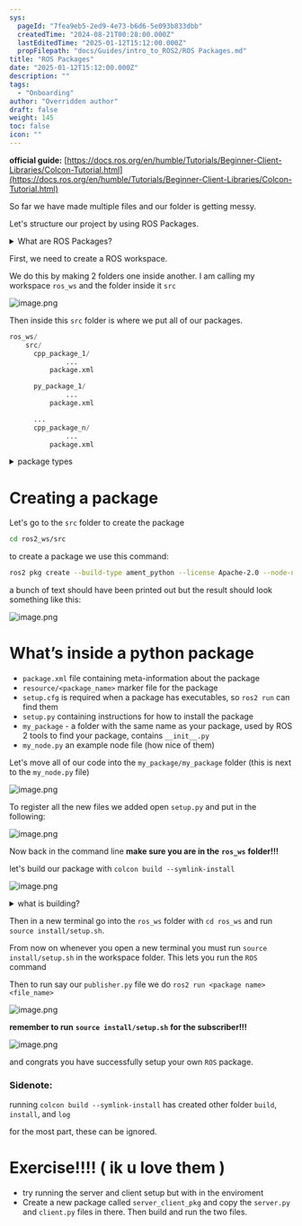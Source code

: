 ```yaml
---
sys:
  pageId: "7fea9eb5-2ed9-4e73-b6d6-5e093b833dbb"
  createdTime: "2024-08-21T00:28:00.000Z"
  lastEditedTime: "2025-01-12T15:12:00.000Z"
  propFilepath: "docs/Guides/intro_to_ROS2/ROS Packages.md"
title: "ROS Packages"
date: "2025-01-12T15:12:00.000Z"
description: ""
tags:
  - "Onboarding"
author: "Overridden author"
draft: false
weight: 145
toc: false
icon: ""
---
```


**official guide:** [https://docs.ros.org/en/humble/Tutorials/Beginner-Client-Libraries/Colcon-Tutorial.html](https://docs.ros.org/en/humble/Tutorials/Beginner-Client-Libraries/Colcon-Tutorial.html)

So far we have made multiple files and our folder is getting messy.

Let's structure our project by using ROS Packages.

<details>

<summary>What are ROS Packages?</summary>

ROS Packages are, as the name implies, packages of code that are highly sharable between ROS developers.

They consist of a folder, `package.xml` file, and source code

```python
      cpp_package_1/
		      ... imagine much code files here ..
          package.xml
```

</details>

First, we need to create a ROS workspace.

We do this by making 2 folders one inside another. I am calling my workspace `ros_ws` and the folder inside it `src`

![image.png](https://prod-files-secure.s3.us-west-2.amazonaws.com/d518164a-d88e-44d1-a4ee-3adb3bd8bce0/70706947-fd18-4537-a67b-e12946812d31/image.png?X-Amz-Algorithm=AWS4-HMAC-SHA256&X-Amz-Content-Sha256=UNSIGNED-PAYLOAD&X-Amz-Credential=ASIAZI2LB466Y3LWOTXZ%2F20250206%2Fus-west-2%2Fs3%2Faws4_request&X-Amz-Date=20250206T050814Z&X-Amz-Expires=3600&X-Amz-Security-Token=IQoJb3JpZ2luX2VjED0aCXVzLXdlc3QtMiJHMEUCIBiSb9BqJaE0DgYx5LQYkXOoaoAZcdSlZGobPTNVex%2FlAiEAtr6YFZFNWGZLsm5%2Fcl5r4AljdtSb3NNhGkevK1EdXJoq%2FwMIVhAAGgw2Mzc0MjMxODM4MDUiDIr1kuf4kYHWmHWeBSrcAwDbNS3ZA3UdsALkaajLdzzkgtzL3ltnOVrYGSc3M9dRSURi0wydB8L%2F9SliGM4HglZ5ROMxCIkTWkNTKU8Oo7P82bxvwrBUnRoqR18bx3ubcfJRTLQGudpkK4K4vKGTzAHHzJBtf72UleQq6uOsKMDjF5uayAcl53T32NdPE2EP7Hf%2Bs%2B6hZuoxVJIjiolOG40GA095hslDWuDMwzkm%2BSr0UQFoDCmryH1j59QHJ1eRyzpivJlHJNk9ejSHdBZV3FCwpCY1GNlzvjXcM5coiTpWty7IJxzj72qDjmuY0fxJlbd1in3nSKR7EIS68H9%2Fot5CJuGfihqd7Kuuttv5p5eARKTKPD4ElLKQRTgF9%2B1d%2BKyei0br2gsGUkg9LzQ9bR0O%2B5sBR3Q8%2FpTtaM4aivf046hzITJQwk6UynbsUi%2B1CBoWe6nGmzAqyO3wLFkAi6YQDR4xIKwa9VxGSS%2F3zxxzwptxzPzDxKSb5bFY060updk1yReTNRG1jYeOlqXPBtXe0QTfVKI5AH8%2FDI%2Fmh2eRBAMuVU1IGg%2BfYm4LFTBUNqHkHQyGcH9%2FVZf8xSK%2F%2Fdty4xMl8GHTIn%2FTgHyGQ0F5GrErR8FMYJbTKJsnkP%2Bs1GVGf0MEuIjB3Y%2F4MIn9kL0GOqUBrfQCZ%2B30BKFnHVP0haVyaYUCtkOPLBvSlm1SbRwiFmqt1Crl0G%2Bx5PQuNZu984SuX7vstXYe%2BVrPoxSnBj%2BdIDTQFWjNWS%2FwOtREZrUUsAzIQ%2BXUCm4GrYgPImnjLAc7ak6rfQ3PJ%2BQFJt5oaPY784SONiEuWgqWxHcR22Nohr3Wb6gWPrW8XMmitcThBLnJ5oO5Qlj9EDi8XzVs3ARR%2FegFcRjk&X-Amz-Signature=6985b80a7b1e3a5e41dd85516854e7a136708f48f76dde1b5c74d7a4bbf3d53e&X-Amz-SignedHeaders=host&x-id=GetObject)

Then inside this `src` folder is where we put all of our packages.

```python
ros_ws/
    src/
      cpp_package_1/
		      ...
          package.xml

      py_package_1/
		      ...
          package.xml

      ...
      cpp_package_n/
		      ...
          package.xml

```

<details>

<summary>package types</summary>

packages can be either `C++` or python.

the intern file structure is different for each but for this guide we will stick to creating python packages

</details>

# Creating a package

Let's go to the `src` folder to create the package

```bash
cd ros2_ws/src
```

to create a package we use this command:

```bash
ros2 pkg create --build-type ament_python --license Apache-2.0 --node-name my_node my_package
```

a bunch of text should have been printed out but the result should look something like this:

![image.png](https://prod-files-secure.s3.us-west-2.amazonaws.com/d518164a-d88e-44d1-a4ee-3adb3bd8bce0/e6cf1e3f-8512-4a3e-b131-079f800bf3e8/image.png?X-Amz-Algorithm=AWS4-HMAC-SHA256&X-Amz-Content-Sha256=UNSIGNED-PAYLOAD&X-Amz-Credential=ASIAZI2LB466Y3LWOTXZ%2F20250206%2Fus-west-2%2Fs3%2Faws4_request&X-Amz-Date=20250206T050814Z&X-Amz-Expires=3600&X-Amz-Security-Token=IQoJb3JpZ2luX2VjED0aCXVzLXdlc3QtMiJHMEUCIBiSb9BqJaE0DgYx5LQYkXOoaoAZcdSlZGobPTNVex%2FlAiEAtr6YFZFNWGZLsm5%2Fcl5r4AljdtSb3NNhGkevK1EdXJoq%2FwMIVhAAGgw2Mzc0MjMxODM4MDUiDIr1kuf4kYHWmHWeBSrcAwDbNS3ZA3UdsALkaajLdzzkgtzL3ltnOVrYGSc3M9dRSURi0wydB8L%2F9SliGM4HglZ5ROMxCIkTWkNTKU8Oo7P82bxvwrBUnRoqR18bx3ubcfJRTLQGudpkK4K4vKGTzAHHzJBtf72UleQq6uOsKMDjF5uayAcl53T32NdPE2EP7Hf%2Bs%2B6hZuoxVJIjiolOG40GA095hslDWuDMwzkm%2BSr0UQFoDCmryH1j59QHJ1eRyzpivJlHJNk9ejSHdBZV3FCwpCY1GNlzvjXcM5coiTpWty7IJxzj72qDjmuY0fxJlbd1in3nSKR7EIS68H9%2Fot5CJuGfihqd7Kuuttv5p5eARKTKPD4ElLKQRTgF9%2B1d%2BKyei0br2gsGUkg9LzQ9bR0O%2B5sBR3Q8%2FpTtaM4aivf046hzITJQwk6UynbsUi%2B1CBoWe6nGmzAqyO3wLFkAi6YQDR4xIKwa9VxGSS%2F3zxxzwptxzPzDxKSb5bFY060updk1yReTNRG1jYeOlqXPBtXe0QTfVKI5AH8%2FDI%2Fmh2eRBAMuVU1IGg%2BfYm4LFTBUNqHkHQyGcH9%2FVZf8xSK%2F%2Fdty4xMl8GHTIn%2FTgHyGQ0F5GrErR8FMYJbTKJsnkP%2Bs1GVGf0MEuIjB3Y%2F4MIn9kL0GOqUBrfQCZ%2B30BKFnHVP0haVyaYUCtkOPLBvSlm1SbRwiFmqt1Crl0G%2Bx5PQuNZu984SuX7vstXYe%2BVrPoxSnBj%2BdIDTQFWjNWS%2FwOtREZrUUsAzIQ%2BXUCm4GrYgPImnjLAc7ak6rfQ3PJ%2BQFJt5oaPY784SONiEuWgqWxHcR22Nohr3Wb6gWPrW8XMmitcThBLnJ5oO5Qlj9EDi8XzVs3ARR%2FegFcRjk&X-Amz-Signature=ddbf9b1bbe246855955c7a266dcd26a662d1745636b7c4bc264b3727bd6f8e31&X-Amz-SignedHeaders=host&x-id=GetObject)

# What’s inside a python package

- `package.xml` file containing meta-information about the package
- `resource/<package_name>` marker file for the package
- `setup.cfg` is required when a package has executables, so `ros2 run` can find them
- `setup.py` containing instructions for how to install the package
- `my_package` - a folder with the same name as your package, used by ROS 2 tools to find your package, contains `__init__.py`
- `my_node.py` an example node file (how nice of them)

Let's move all of our code into the `my_package/my_package` folder (this is next to the `my_node.py` file)

![image.png](https://prod-files-secure.s3.us-west-2.amazonaws.com/d518164a-d88e-44d1-a4ee-3adb3bd8bce0/9ce58f11-0da9-4d3e-b86d-506a9685d378/image.png?X-Amz-Algorithm=AWS4-HMAC-SHA256&X-Amz-Content-Sha256=UNSIGNED-PAYLOAD&X-Amz-Credential=ASIAZI2LB466Y3LWOTXZ%2F20250206%2Fus-west-2%2Fs3%2Faws4_request&X-Amz-Date=20250206T050814Z&X-Amz-Expires=3600&X-Amz-Security-Token=IQoJb3JpZ2luX2VjED0aCXVzLXdlc3QtMiJHMEUCIBiSb9BqJaE0DgYx5LQYkXOoaoAZcdSlZGobPTNVex%2FlAiEAtr6YFZFNWGZLsm5%2Fcl5r4AljdtSb3NNhGkevK1EdXJoq%2FwMIVhAAGgw2Mzc0MjMxODM4MDUiDIr1kuf4kYHWmHWeBSrcAwDbNS3ZA3UdsALkaajLdzzkgtzL3ltnOVrYGSc3M9dRSURi0wydB8L%2F9SliGM4HglZ5ROMxCIkTWkNTKU8Oo7P82bxvwrBUnRoqR18bx3ubcfJRTLQGudpkK4K4vKGTzAHHzJBtf72UleQq6uOsKMDjF5uayAcl53T32NdPE2EP7Hf%2Bs%2B6hZuoxVJIjiolOG40GA095hslDWuDMwzkm%2BSr0UQFoDCmryH1j59QHJ1eRyzpivJlHJNk9ejSHdBZV3FCwpCY1GNlzvjXcM5coiTpWty7IJxzj72qDjmuY0fxJlbd1in3nSKR7EIS68H9%2Fot5CJuGfihqd7Kuuttv5p5eARKTKPD4ElLKQRTgF9%2B1d%2BKyei0br2gsGUkg9LzQ9bR0O%2B5sBR3Q8%2FpTtaM4aivf046hzITJQwk6UynbsUi%2B1CBoWe6nGmzAqyO3wLFkAi6YQDR4xIKwa9VxGSS%2F3zxxzwptxzPzDxKSb5bFY060updk1yReTNRG1jYeOlqXPBtXe0QTfVKI5AH8%2FDI%2Fmh2eRBAMuVU1IGg%2BfYm4LFTBUNqHkHQyGcH9%2FVZf8xSK%2F%2Fdty4xMl8GHTIn%2FTgHyGQ0F5GrErR8FMYJbTKJsnkP%2Bs1GVGf0MEuIjB3Y%2F4MIn9kL0GOqUBrfQCZ%2B30BKFnHVP0haVyaYUCtkOPLBvSlm1SbRwiFmqt1Crl0G%2Bx5PQuNZu984SuX7vstXYe%2BVrPoxSnBj%2BdIDTQFWjNWS%2FwOtREZrUUsAzIQ%2BXUCm4GrYgPImnjLAc7ak6rfQ3PJ%2BQFJt5oaPY784SONiEuWgqWxHcR22Nohr3Wb6gWPrW8XMmitcThBLnJ5oO5Qlj9EDi8XzVs3ARR%2FegFcRjk&X-Amz-Signature=83e94ed00bf2bda5ce8c48d3befa7e50fc9f462c9f00ca8f1a396eafb68a81ed&X-Amz-SignedHeaders=host&x-id=GetObject)

To register all the new files we added open `setup.py` and put in the following:

![image.png](https://prod-files-secure.s3.us-west-2.amazonaws.com/d518164a-d88e-44d1-a4ee-3adb3bd8bce0/1cd7c262-4cae-4496-9d75-c178537d24a2/image.png?X-Amz-Algorithm=AWS4-HMAC-SHA256&X-Amz-Content-Sha256=UNSIGNED-PAYLOAD&X-Amz-Credential=ASIAZI2LB466Y3LWOTXZ%2F20250206%2Fus-west-2%2Fs3%2Faws4_request&X-Amz-Date=20250206T050814Z&X-Amz-Expires=3600&X-Amz-Security-Token=IQoJb3JpZ2luX2VjED0aCXVzLXdlc3QtMiJHMEUCIBiSb9BqJaE0DgYx5LQYkXOoaoAZcdSlZGobPTNVex%2FlAiEAtr6YFZFNWGZLsm5%2Fcl5r4AljdtSb3NNhGkevK1EdXJoq%2FwMIVhAAGgw2Mzc0MjMxODM4MDUiDIr1kuf4kYHWmHWeBSrcAwDbNS3ZA3UdsALkaajLdzzkgtzL3ltnOVrYGSc3M9dRSURi0wydB8L%2F9SliGM4HglZ5ROMxCIkTWkNTKU8Oo7P82bxvwrBUnRoqR18bx3ubcfJRTLQGudpkK4K4vKGTzAHHzJBtf72UleQq6uOsKMDjF5uayAcl53T32NdPE2EP7Hf%2Bs%2B6hZuoxVJIjiolOG40GA095hslDWuDMwzkm%2BSr0UQFoDCmryH1j59QHJ1eRyzpivJlHJNk9ejSHdBZV3FCwpCY1GNlzvjXcM5coiTpWty7IJxzj72qDjmuY0fxJlbd1in3nSKR7EIS68H9%2Fot5CJuGfihqd7Kuuttv5p5eARKTKPD4ElLKQRTgF9%2B1d%2BKyei0br2gsGUkg9LzQ9bR0O%2B5sBR3Q8%2FpTtaM4aivf046hzITJQwk6UynbsUi%2B1CBoWe6nGmzAqyO3wLFkAi6YQDR4xIKwa9VxGSS%2F3zxxzwptxzPzDxKSb5bFY060updk1yReTNRG1jYeOlqXPBtXe0QTfVKI5AH8%2FDI%2Fmh2eRBAMuVU1IGg%2BfYm4LFTBUNqHkHQyGcH9%2FVZf8xSK%2F%2Fdty4xMl8GHTIn%2FTgHyGQ0F5GrErR8FMYJbTKJsnkP%2Bs1GVGf0MEuIjB3Y%2F4MIn9kL0GOqUBrfQCZ%2B30BKFnHVP0haVyaYUCtkOPLBvSlm1SbRwiFmqt1Crl0G%2Bx5PQuNZu984SuX7vstXYe%2BVrPoxSnBj%2BdIDTQFWjNWS%2FwOtREZrUUsAzIQ%2BXUCm4GrYgPImnjLAc7ak6rfQ3PJ%2BQFJt5oaPY784SONiEuWgqWxHcR22Nohr3Wb6gWPrW8XMmitcThBLnJ5oO5Qlj9EDi8XzVs3ARR%2FegFcRjk&X-Amz-Signature=785327236e84a86880f02827d7753ea8ee68cc6106e92e7bdbef064b37f6dc38&X-Amz-SignedHeaders=host&x-id=GetObject)

Now back in the command line **make sure you are in the** **`ros_ws`** **folder!!!**

let's build our package with `colcon build --symlink-install`

![image.png](https://prod-files-secure.s3.us-west-2.amazonaws.com/d518164a-d88e-44d1-a4ee-3adb3bd8bce0/2f2a0d27-b173-48fd-b189-5f5c0ce65619/image.png?X-Amz-Algorithm=AWS4-HMAC-SHA256&X-Amz-Content-Sha256=UNSIGNED-PAYLOAD&X-Amz-Credential=ASIAZI2LB466Y3LWOTXZ%2F20250206%2Fus-west-2%2Fs3%2Faws4_request&X-Amz-Date=20250206T050814Z&X-Amz-Expires=3600&X-Amz-Security-Token=IQoJb3JpZ2luX2VjED0aCXVzLXdlc3QtMiJHMEUCIBiSb9BqJaE0DgYx5LQYkXOoaoAZcdSlZGobPTNVex%2FlAiEAtr6YFZFNWGZLsm5%2Fcl5r4AljdtSb3NNhGkevK1EdXJoq%2FwMIVhAAGgw2Mzc0MjMxODM4MDUiDIr1kuf4kYHWmHWeBSrcAwDbNS3ZA3UdsALkaajLdzzkgtzL3ltnOVrYGSc3M9dRSURi0wydB8L%2F9SliGM4HglZ5ROMxCIkTWkNTKU8Oo7P82bxvwrBUnRoqR18bx3ubcfJRTLQGudpkK4K4vKGTzAHHzJBtf72UleQq6uOsKMDjF5uayAcl53T32NdPE2EP7Hf%2Bs%2B6hZuoxVJIjiolOG40GA095hslDWuDMwzkm%2BSr0UQFoDCmryH1j59QHJ1eRyzpivJlHJNk9ejSHdBZV3FCwpCY1GNlzvjXcM5coiTpWty7IJxzj72qDjmuY0fxJlbd1in3nSKR7EIS68H9%2Fot5CJuGfihqd7Kuuttv5p5eARKTKPD4ElLKQRTgF9%2B1d%2BKyei0br2gsGUkg9LzQ9bR0O%2B5sBR3Q8%2FpTtaM4aivf046hzITJQwk6UynbsUi%2B1CBoWe6nGmzAqyO3wLFkAi6YQDR4xIKwa9VxGSS%2F3zxxzwptxzPzDxKSb5bFY060updk1yReTNRG1jYeOlqXPBtXe0QTfVKI5AH8%2FDI%2Fmh2eRBAMuVU1IGg%2BfYm4LFTBUNqHkHQyGcH9%2FVZf8xSK%2F%2Fdty4xMl8GHTIn%2FTgHyGQ0F5GrErR8FMYJbTKJsnkP%2Bs1GVGf0MEuIjB3Y%2F4MIn9kL0GOqUBrfQCZ%2B30BKFnHVP0haVyaYUCtkOPLBvSlm1SbRwiFmqt1Crl0G%2Bx5PQuNZu984SuX7vstXYe%2BVrPoxSnBj%2BdIDTQFWjNWS%2FwOtREZrUUsAzIQ%2BXUCm4GrYgPImnjLAc7ak6rfQ3PJ%2BQFJt5oaPY784SONiEuWgqWxHcR22Nohr3Wb6gWPrW8XMmitcThBLnJ5oO5Qlj9EDi8XzVs3ARR%2FegFcRjk&X-Amz-Signature=aee8d4506b33da97f8a2db4a49c515b57e56d6fae79fb6e2a565206d7983cddf&X-Amz-SignedHeaders=host&x-id=GetObject)

<details>

<summary>what is building?</summary>

if you are a CS major at Rose-Hulman you will learn the answer to this in CSSE132

but TLDR; is it combines all the code files into one program that can be run easily 

</details>

Then in a new terminal go into the `ros_ws` folder with `cd ros_ws` and run `source install/setup.sh`. 

From now on whenever you open a new terminal you must run `source install/setup.sh` in the workspace folder. This lets you run the `ROS` command

Then to run say our `publisher.py` file we do `ros2 run <package name> <file_name>`

![image.png](https://prod-files-secure.s3.us-west-2.amazonaws.com/d518164a-d88e-44d1-a4ee-3adb3bd8bce0/4f4b1219-3a44-4632-aa0a-ce3471699f59/image.png?X-Amz-Algorithm=AWS4-HMAC-SHA256&X-Amz-Content-Sha256=UNSIGNED-PAYLOAD&X-Amz-Credential=ASIAZI2LB466Y3LWOTXZ%2F20250206%2Fus-west-2%2Fs3%2Faws4_request&X-Amz-Date=20250206T050814Z&X-Amz-Expires=3600&X-Amz-Security-Token=IQoJb3JpZ2luX2VjED0aCXVzLXdlc3QtMiJHMEUCIBiSb9BqJaE0DgYx5LQYkXOoaoAZcdSlZGobPTNVex%2FlAiEAtr6YFZFNWGZLsm5%2Fcl5r4AljdtSb3NNhGkevK1EdXJoq%2FwMIVhAAGgw2Mzc0MjMxODM4MDUiDIr1kuf4kYHWmHWeBSrcAwDbNS3ZA3UdsALkaajLdzzkgtzL3ltnOVrYGSc3M9dRSURi0wydB8L%2F9SliGM4HglZ5ROMxCIkTWkNTKU8Oo7P82bxvwrBUnRoqR18bx3ubcfJRTLQGudpkK4K4vKGTzAHHzJBtf72UleQq6uOsKMDjF5uayAcl53T32NdPE2EP7Hf%2Bs%2B6hZuoxVJIjiolOG40GA095hslDWuDMwzkm%2BSr0UQFoDCmryH1j59QHJ1eRyzpivJlHJNk9ejSHdBZV3FCwpCY1GNlzvjXcM5coiTpWty7IJxzj72qDjmuY0fxJlbd1in3nSKR7EIS68H9%2Fot5CJuGfihqd7Kuuttv5p5eARKTKPD4ElLKQRTgF9%2B1d%2BKyei0br2gsGUkg9LzQ9bR0O%2B5sBR3Q8%2FpTtaM4aivf046hzITJQwk6UynbsUi%2B1CBoWe6nGmzAqyO3wLFkAi6YQDR4xIKwa9VxGSS%2F3zxxzwptxzPzDxKSb5bFY060updk1yReTNRG1jYeOlqXPBtXe0QTfVKI5AH8%2FDI%2Fmh2eRBAMuVU1IGg%2BfYm4LFTBUNqHkHQyGcH9%2FVZf8xSK%2F%2Fdty4xMl8GHTIn%2FTgHyGQ0F5GrErR8FMYJbTKJsnkP%2Bs1GVGf0MEuIjB3Y%2F4MIn9kL0GOqUBrfQCZ%2B30BKFnHVP0haVyaYUCtkOPLBvSlm1SbRwiFmqt1Crl0G%2Bx5PQuNZu984SuX7vstXYe%2BVrPoxSnBj%2BdIDTQFWjNWS%2FwOtREZrUUsAzIQ%2BXUCm4GrYgPImnjLAc7ak6rfQ3PJ%2BQFJt5oaPY784SONiEuWgqWxHcR22Nohr3Wb6gWPrW8XMmitcThBLnJ5oO5Qlj9EDi8XzVs3ARR%2FegFcRjk&X-Amz-Signature=f34aba8ba7b02c274b8a0bf9a6fa380bb4df5aa99df83024c838334cc0c96e48&X-Amz-SignedHeaders=host&x-id=GetObject)

**remember to run** **`source install/setup.sh`** **for the subscriber!!!**

![image.png](https://prod-files-secure.s3.us-west-2.amazonaws.com/d518164a-d88e-44d1-a4ee-3adb3bd8bce0/02121119-dad4-49ec-8356-c956108b4243/image.png?X-Amz-Algorithm=AWS4-HMAC-SHA256&X-Amz-Content-Sha256=UNSIGNED-PAYLOAD&X-Amz-Credential=ASIAZI2LB466Y3LWOTXZ%2F20250206%2Fus-west-2%2Fs3%2Faws4_request&X-Amz-Date=20250206T050814Z&X-Amz-Expires=3600&X-Amz-Security-Token=IQoJb3JpZ2luX2VjED0aCXVzLXdlc3QtMiJHMEUCIBiSb9BqJaE0DgYx5LQYkXOoaoAZcdSlZGobPTNVex%2FlAiEAtr6YFZFNWGZLsm5%2Fcl5r4AljdtSb3NNhGkevK1EdXJoq%2FwMIVhAAGgw2Mzc0MjMxODM4MDUiDIr1kuf4kYHWmHWeBSrcAwDbNS3ZA3UdsALkaajLdzzkgtzL3ltnOVrYGSc3M9dRSURi0wydB8L%2F9SliGM4HglZ5ROMxCIkTWkNTKU8Oo7P82bxvwrBUnRoqR18bx3ubcfJRTLQGudpkK4K4vKGTzAHHzJBtf72UleQq6uOsKMDjF5uayAcl53T32NdPE2EP7Hf%2Bs%2B6hZuoxVJIjiolOG40GA095hslDWuDMwzkm%2BSr0UQFoDCmryH1j59QHJ1eRyzpivJlHJNk9ejSHdBZV3FCwpCY1GNlzvjXcM5coiTpWty7IJxzj72qDjmuY0fxJlbd1in3nSKR7EIS68H9%2Fot5CJuGfihqd7Kuuttv5p5eARKTKPD4ElLKQRTgF9%2B1d%2BKyei0br2gsGUkg9LzQ9bR0O%2B5sBR3Q8%2FpTtaM4aivf046hzITJQwk6UynbsUi%2B1CBoWe6nGmzAqyO3wLFkAi6YQDR4xIKwa9VxGSS%2F3zxxzwptxzPzDxKSb5bFY060updk1yReTNRG1jYeOlqXPBtXe0QTfVKI5AH8%2FDI%2Fmh2eRBAMuVU1IGg%2BfYm4LFTBUNqHkHQyGcH9%2FVZf8xSK%2F%2Fdty4xMl8GHTIn%2FTgHyGQ0F5GrErR8FMYJbTKJsnkP%2Bs1GVGf0MEuIjB3Y%2F4MIn9kL0GOqUBrfQCZ%2B30BKFnHVP0haVyaYUCtkOPLBvSlm1SbRwiFmqt1Crl0G%2Bx5PQuNZu984SuX7vstXYe%2BVrPoxSnBj%2BdIDTQFWjNWS%2FwOtREZrUUsAzIQ%2BXUCm4GrYgPImnjLAc7ak6rfQ3PJ%2BQFJt5oaPY784SONiEuWgqWxHcR22Nohr3Wb6gWPrW8XMmitcThBLnJ5oO5Qlj9EDi8XzVs3ARR%2FegFcRjk&X-Amz-Signature=2a52fe9b8f24ad9b9b0105d3ebc2f56e846a6da876d919ecd24eb61b39422ab2&X-Amz-SignedHeaders=host&x-id=GetObject)

and congrats you have successfully setup your own `ROS` package.

### Sidenote:

running `colcon build --symlink-install` has created other folder `build`, `install`, and `log`

for the most part, these can be ignored.

# Exercise!!!! ( ik u love them )

- try running the server and client setup but with in the enviroment
- Create a new package called `server_client_pkg` and copy the `server.py` and `client.py` files in there. Then build and run the two files.

